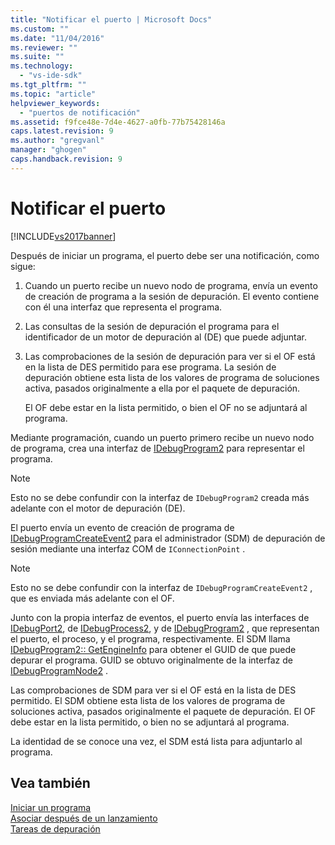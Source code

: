```yaml
---
title: "Notificar el puerto | Microsoft Docs"
ms.custom: ""
ms.date: "11/04/2016"
ms.reviewer: ""
ms.suite: ""
ms.technology: 
  - "vs-ide-sdk"
ms.tgt_pltfrm: ""
ms.topic: "article"
helpviewer_keywords: 
  - "puertos de notificación"
ms.assetid: f9fce48e-7d4e-4627-a0fb-77b75428146a
caps.latest.revision: 9
ms.author: "gregvanl"
manager: "ghogen"
caps.handback.revision: 9
---
```

# Notificar el puerto
[!INCLUDE[vs2017banner](../../code-quality/includes/vs2017banner.md)]

Después de iniciar un programa, el puerto debe ser una notificación, como sigue:  
  
1.  Cuando un puerto recibe un nuevo nodo de programa, envía un evento de creación de programa a la sesión de depuración.  El evento contiene con él una interfaz que representa el programa.  
  
2.  Las consultas de la sesión de depuración el programa para el identificador de un motor de depuración al \(DE\) que puede adjuntar.  
  
3.  Las comprobaciones de la sesión de depuración para ver si el OF está en la lista de DES permitido para ese programa.  La sesión de depuración obtiene esta lista de los valores de programa de soluciones activa, pasados originalmente a ella por el paquete de depuración.  
  
     El OF debe estar en la lista permitido, o bien el OF no se adjuntará al programa.  
  
 Mediante programación, cuando un puerto primero recibe un nuevo nodo de programa, crea una interfaz de [IDebugProgram2](../../extensibility/debugger/reference/idebugprogram2.md) para representar el programa.  
  
> [!NOTE]
>  Esto no se debe confundir con la interfaz de `IDebugProgram2` creada más adelante con el motor de depuración \(DE\).  
  
 El puerto envía un evento de creación de programa de [IDebugProgramCreateEvent2](../../extensibility/debugger/reference/idebugprogramcreateevent2.md) para el administrador \(SDM\) de depuración de sesión mediante una interfaz COM de `IConnectionPoint` .  
  
> [!NOTE]
>  Esto no se debe confundir con la interfaz de `IDebugProgramCreateEvent2` , que es enviada más adelante con el OF.  
  
 Junto con la propia interfaz de eventos, el puerto envía las interfaces de [IDebugPort2](../../extensibility/debugger/reference/idebugport2.md), de [IDebugProcess2](../../extensibility/debugger/reference/idebugprocess2.md), y de [IDebugProgram2](../../extensibility/debugger/reference/idebugprogram2.md) , que representan el puerto, el proceso, y el programa, respectivamente.  El SDM llama [IDebugProgram2:: GetEngineInfo](../../extensibility/debugger/reference/idebugprogram2-getengineinfo.md) para obtener el GUID de que puede depurar el programa.  GUID se obtuvo originalmente de la interfaz de [IDebugProgramNode2](../../extensibility/debugger/reference/idebugprogramnode2.md) .  
  
 Las comprobaciones de SDM para ver si el OF está en la lista de DES permitido.  El SDM obtiene esta lista de los valores de programa de soluciones activa, pasados originalmente el paquete de depuración.  El OF debe estar en la lista permitido, o bien no se adjuntará al programa.  
  
 La identidad de se conoce una vez, el SDM está lista para adjuntarlo al programa.  
  
## Vea también  
 [Iniciar un programa](../../extensibility/debugger/launching-a-program.md)   
 [Asociar después de un lanzamiento](../../extensibility/debugger/attaching-after-a-launch.md)   
 [Tareas de depuración](../../extensibility/debugger/debugging-tasks.md)